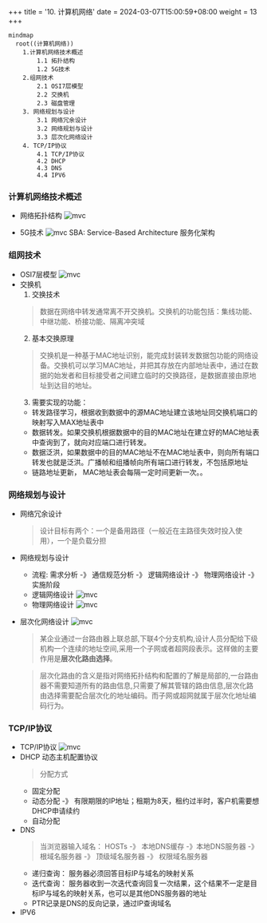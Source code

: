 +++
title = '10. 计算机网络'
date = 2024-03-07T15:00:59+08:00
weight = 13
+++

```mermaid
mindmap
  root((计算机网络))
    1.计算机网络技术概述
        1.1 拓扑结构
        1.2 5G技术
    2.组网技术
        2.1 OSI7层模型
        2.2 交换机
        2.3 磁盘管理
    3. 网络规划与设计
        3.1 网络冗余设计
        3.2 网络规划与设计
        3.3 层次化网络设计
    4. TCP/IP协议
        4.1 TCP/IP协议
        4.2 DHCP
        4.3 DNS
        4.4 IPV6
```

### 计算机网络技术概述
- 网络拓扑结构
![mvc](../../../images/content/ruankao/network_type.png)

- 5G技术
![mvc](../../../images/content/ruankao/5g.png)
SBA: Service-Based Architecture 服务化架构

### 组网技术
- OSI7层模型
![mvc](../../../images/content/ruankao/OSI.png)
- 交换机
  1. 交换技术
    > 数据在网络中转发通常离不开交换机。交换机的功能包括：集线功能、中继功能、桥接功能、隔离冲突域
  2. 基本交换原理
    > 交换机是一种基于MAC地址识别，能完成封装转发数据包功能的网络设备。交换机可以学习MAC地址，并把其存放在内部地址表中，通过在数据的始发者和目标接受者之间建立临时的交换路径，是数据直接由原地址到达目的地址。
  3. 需要实现的功能：
    * 转发路径学习，根据收到数据中的源MAC地址建立该地址同交换机端口的映射写入MAX地址表中
    * 数据转发。如果交换机根据数据中的目的MAC地址在建立好的MAC地址表中查询到了，就向对应端口进行转发。
    * 数据泛洪，如果数据中的目的MAC地址不在MAC地址表中，则向所有端口转发也就是泛洪。广播帧和组播帧向所有端口进行转发，不包括原地址
    * 链路地址更新， MAC地址表会每隔一定时间更新一次。。

### 网络规划与设计
- 网络冗余设计
  > 设计目标有两个：一个是备用路径（一般近在主路径失效时投入使用），一个是负载分担
- 网络规划与设计
  * 流程: 需求分析 -》 通信规范分析 -》 逻辑网络设计 -》 物理网络设计 -》 实施阶段
  * 逻辑网络设计
  ![mvc](../../../images/content/ruankao/logical_network.png)
  * 物理网络设计
  ![mvc](../../../images/content/ruankao/physical_network.png)
- 层次化网络设计
  ![mvc](../../../images/content/ruankao/layered_network.png)
  > 某企业通过一台路由器上联总部,下联4个分支机构,设计人员分配给下级机构一个连续的地址空间,采用一个子网或者超网段表示。这样做的主要作用是**层次化路由选择**。
  
  > 层次化路由的含义是指对网络拓扑结构和配置的了解是局部的,一台路由器不需要知道所有的路由信息,只需要了解其管辖的路由信息,层次化路由选择需要配合层次化的地址编码。而子网或超网就属于层次化地址编码行为。

### TCP/IP协议
- TCP/IP协议
  ![mvc](../../../images/content/ruankao/port.png)
- DHCP 动态主机配置协议 
  > 分配方式
    * 固定分配 
    * 动态分配 -》 有限期限的IP地址；租期为8天，租约过半时，客户机需要想DHCP申请续约
    * 自动分配
- DNS
  > 当浏览器输入域名： HOSTs -》 本地DNS缓存 -》本地DNS服务器 -》 根域名服务器 -》 顶级域名服务器 -》 权限域名服务器
  * 递归查询： 服务器必须回答目标IP与域名的映射关系
  * 迭代查询： 服务器收到一次迭代查询回复一次结果，这个结果不一定是目标IP与域名的映射关系，也可以是其他DNS服务器的地址
  * PTR记录是DNS的反向记录，通过IP查询域名
- IPV6